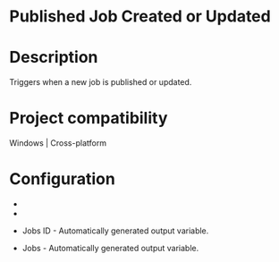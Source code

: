 ﻿# Published Job Created or Updated

# Description

Triggers when a new job is published or updated.

# Project compatibility

Windows | Cross-platform

# Configuration

* 
* 

* Jobs ID - Automatically generated output variable.
* Jobs - Automatically generated output variable.
